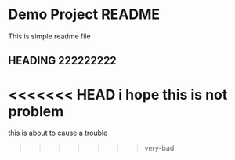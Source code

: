 # Demo Project README

This is simple readme file

## HEADING 222222222

<<<<<<< HEAD
i hope this is not problem
=======
this is about to cause a trouble
>>>>>>> very-bad

